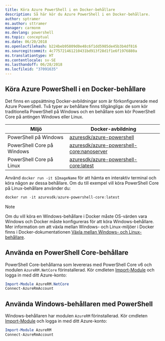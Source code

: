 ```yaml
---
title: Köra Azure PowerShell i en Docker-behållare
description: Så här kör du Azure PowerShell i en Docker-behållare.
author: sptramer
ms.author: sttramer
manager: carmonm
ms.devlang: powershell
ms.topic: conceptual
ms.date: 06/20/2018
ms.openlocfilehash: b224beb95809d0e48c6f1dd5985de45b3b4df816
ms.sourcegitcommit: 4c775721461210431bd913f28d1f1e6f1976880a
ms.translationtype: HT
ms.contentlocale: sv-SE
ms.lasthandoff: 06/28/2018
ms.locfileid: "37091635"
---
```

## <a name="run-azure-powershell-in-a-docker-container"></a>Köra Azure PowerShell i en Docker-behållare

Det finns en uppsättning Docker-avbildningar som är förkonfigurerade med Azure PowerShell. Två typer av behållare finns tillgängliga: de som kör traditionella PowerShell på Windows och en behållare som kör PowerShell Core på antingen Windows eller Linux.

| Miljö | Docker-avbildning |
|-------------|--------------|
| PowerShell på Windows | [azuresdk/azure-powershell](https://hub.docker.com/r/azuresdk/azure-powershell/) |
| PowerShell Core på Windows | [azuresdk/azure-powershell-core:nanoserver](https://hub.docker.com/r/azuresdk/azure-powershell-core/) |
| PowerShell Core på Linux | [azuresdk/azure-powershell-core:latest](https://hub.docker.com/r/azuresdk/azure-powershell-core/) |

Använd `docker run -it $ImageName` för att hämta en interaktiv terminal och köra någon av dessa behållare. Om du till exempel vill köra PowerShell Core på Linux-behållare använder du:

```powershell
docker run -it azuresdk/azure-powershell-core:latest
```

> [!NOTE]
> Om du vill köra en Windows-behållare i Docker måste OS-värden vara Windows och Docker måste konfigureras för att köra Windows-behållare. Mer information om att växla mellan Windows- och Linux-miljöer i Docker finns i Docker-dokumentationen [Växla mellan Windows- och Linux-behållare](https://docs.docker.com/docker-for-windows/#switch-between-windows-and-linux-containers).

## <a name="use-a-powershell-core-container"></a>Använda en PowerShell Core-behållare

PowerShell Core-behållarna som levereras med PowerShell Core v6 och modulen `AzureRM.NetCore` förinstallerad. Kör cmdleten [Import-Module](/powershell/module/microsoft.powershell.core/import-module) och logga in med ditt Azure-konto:

```powershell
Import-Module AzureRM.NetCore
Connect-AzureRmAccount
```

## <a name="use-the-windows-container-with-powershell"></a>Använda Windows-behållaren med PowerShell

Windows-behållaren har modulen `AzureRM` förinstallerad. Kör cmdleten [Import-Module](/powershell/module/microsoft.powershell.core/import-module) och logga in med ditt Azure-konto:

```powershell
Import-Module AzureRM
Connect-AzureRmAccount
```